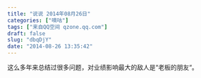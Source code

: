 ```yaml
---
title: "说说 2014年08月26日"
categories: ["嘀咕"]
tags: ["来自QQ空间 qzone.qq.com"]
draft: false
slug: "dbqDjY"
date: "2014-08-26 13:35:42"
---
```


这么多年来总结过很多问题，对业绩影响最大的敌人是“老板的朋友“。
